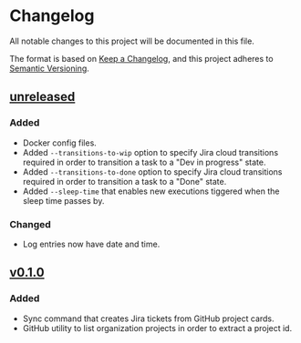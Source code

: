 # Changelog

All notable changes to this project will be documented in this file.

The format is based on [Keep a Changelog](https://keepachangelog.com/en/1.1.0/),
and this project adheres to [Semantic Versioning](https://semver.org/spec/v2.0.0.html).

## [unreleased]
### Added
- Docker config files.
- Added `--transitions-to-wip` option to specify Jira cloud transitions required in order to transition a task to a "Dev in progress" state.
- Added `--transitions-to-done` option to specify Jira cloud transitions required in order to transition a task to a "Done" state.
- Added `--sleep-time` that enables new executions tiggered when the sleep time passes by.

### Changed
- Log entries now have date and time.

## [v0.1.0]

### Added
- Sync command that creates Jira tickets from GitHub project cards.
- GitHub utility to list organization projects in order to extract a project id.

[unreleased]: https://github.com/iolave/bun-jira-tickets-from-gh/compare/v0.1.0...HEAD
[v0.1.0]: https://github.com/iolave/bun-jira-tickets-from-gh/releases/tag/v0.1.0
